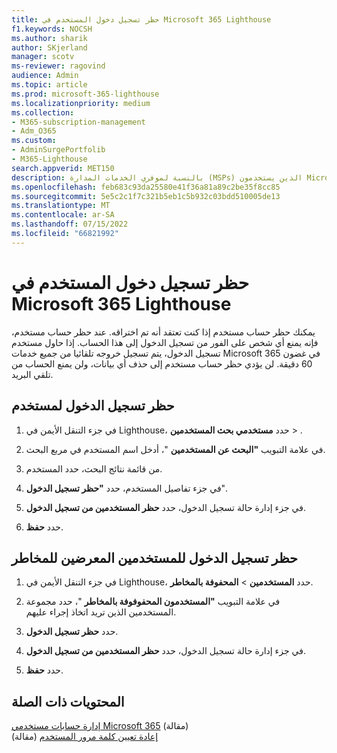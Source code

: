 ```yaml
---
title: حظر تسجيل دخول المستخدم في Microsoft 365 Lighthouse
f1.keywords: NOCSH
ms.author: sharik
author: SKjerland
manager: scotv
ms-reviewer: ragovind
audience: Admin
ms.topic: article
ms.prod: microsoft-365-lighthouse
ms.localizationpriority: medium
ms.collection:
- M365-subscription-management
- Adm_O365
ms.custom:
- AdminSurgePortfolib
- M365-Lighthouse
search.appverid: MET150
description: بالنسبة لموفري الخدمات المدارة (MSPs) الذين يستخدمون Microsoft 365 Lighthouse، تعرف على كيفية حظر حساب مستخدم إذا كنت تعتقد أنه تم اختراقه حتى لا يتمكن المستخدمون من تسجيل الدخول.
ms.openlocfilehash: feb683c93da25580e41f36a81a89c2be35f8cc85
ms.sourcegitcommit: 5e5c2c1f7c321b5eb1c5b932c03bdd510005de13
ms.translationtype: MT
ms.contentlocale: ar-SA
ms.lasthandoff: 07/15/2022
ms.locfileid: "66821992"
---
```

# <a name="block-user-sign-in-in-microsoft-365-lighthouse"></a>حظر تسجيل دخول المستخدم في Microsoft 365 Lighthouse

يمكنك حظر حساب مستخدم إذا كنت تعتقد أنه تم اختراقه. عند حظر حساب مستخدم، فإنه يمنع أي شخص على الفور من تسجيل الدخول إلى هذا الحساب. إذا حاول مستخدم تسجيل الدخول، يتم تسجيل خروجه تلقائيا من جميع خدمات Microsoft 365 في غضون 60 دقيقة. لن يؤدي حظر حساب مستخدم إلى حذف أي بيانات، ولن يمنع الحساب من تلقي البريد.

## <a name="block-sign-in-for-a-user"></a>حظر تسجيل الدخول لمستخدم

1. في جزء التنقل الأيمن في Lighthouse، حدد **مستخدمي بحث المستخدمين** > .

2. في علامة التبويب **"البحث عن المستخدمين** "، أدخل اسم المستخدم في مربع البحث.

3. من قائمة نتائج البحث، حدد المستخدم.

4. في جزء تفاصيل المستخدم، حدد **"حظر تسجيل الدخول**".

5. في جزء إدارة حالة تسجيل الدخول، حدد **حظر المستخدمين من تسجيل الدخول**.

6. حدد **حفظ**.

## <a name="block-sign-in-for-risky-users"></a>حظر تسجيل الدخول للمستخدمين المعرضين للمخاطر

1. في جزء التنقل الأيمن في Lighthouse، حدد **المستخدمين** > **المحفوفة بالمخاطر**.

2. في علامة التبويب **"المستخدمون المحفوفوفة بالمخاطر** "، حدد مجموعة المستخدمين الذين تريد اتخاذ إجراء عليهم.

3. حدد **حظر تسجيل الدخول**.

4. في جزء إدارة حالة تسجيل الدخول، حدد **حظر المستخدمين من تسجيل الدخول**.

5. حدد **حفظ**.

## <a name="related-content"></a>المحتويات ذات الصلة

[إدارة حسابات مستخدمي Microsoft 365](../enterprise/manage-microsoft-365-accounts.md) (مقالة)\
[إعادة تعيين كلمة مرور المستخدم](m365-lighthouse-reset-user-password.md) (مقالة)
